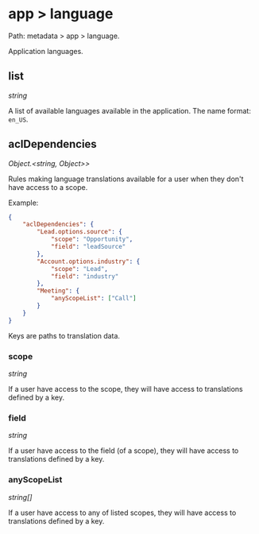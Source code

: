 # app > language

Path: metadata > app > language.

Application languages.

## list

*string*

A list of available languages available in the application. The name format: `en_US`.

## aclDependencies

*Object.<string, Object\>\>*

Rules making language translations available for a user when they don't have access to a scope.

Example:

```json
{
    "aclDependencies": {
        "Lead.options.source": {
            "scope": "Opportunity",
            "field": "leadSource"
        },
        "Account.options.industry": {
            "scope": "Lead",
            "field": "industry"
        },
        "Meeting": {
            "anyScopeList": ["Call"]
        }
    }
}
```

Keys are paths to translation data.

### scope

*string*

If a user have access to the scope, they will have access to translations defined by a key.

### field

*string*

If a user have access to the field (of a scope), they will have access to translations defined by a key.

### anyScopeList

*string[]*

If a user have access to any of listed scopes, they will have access to translations defined by a key.

